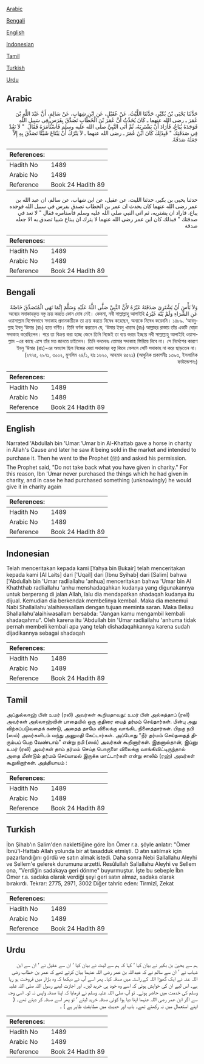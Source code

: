 [Arabic](#arabic)

[Bengali](#bengali)

[English](#english)

[Indonesian](#indonesian)

[Tamil](#tamil)

[Turkish](#turkish)

[Urdu](#urdu)

## Arabic


<div dir="rtl" lang="ar" style={{fontSize:'larger',backgroundColor:'#f8f9fa',padding:20}}>
حَدَّثَنَا يَحْيَى بْنُ بُكَيْرٍ، حَدَّثَنَا اللَّيْثُ، عَنْ عُقَيْلٍ، عَنِ ابْنِ شِهَابٍ، عَنْ سَالِمٍ، أَنَّ عَبْدَ اللَّهِ بْنَ عُمَرَ ـ رضى الله عنهما ـ كَانَ يُحَدِّثُ أَنَّ عُمَرَ بْنَ الْخَطَّابِ تَصَدَّقَ بِفَرَسٍ فِي سَبِيلِ اللَّهِ فَوَجَدَهُ يُبَاعُ، فَأَرَادَ أَنْ يَشْتَرِيَهُ، ثُمَّ أَتَى النَّبِيَّ صلى الله عليه وسلم فَاسْتَأْمَرَهُ فَقَالَ ‏ "‏ لاَ تَعُدْ فِي صَدَقَتِكَ ‏"‏ فَبِذَلِكَ كَانَ ابْنُ عُمَرَ ـ رضى الله عنهما ـ لاَ يَتْرُكُ أَنْ يَبْتَاعَ شَيْئًا تَصَدَّقَ بِهِ إِلاَّ جَعَلَهُ صَدَقَةً‏.‏
</div>
<div style={{backgroundColor:'#f8f9fa',padding:20, marginBottom: 10}}><table> <thead> <tr> <th>References:</th> <th></th> </tr> </thead> <tbody><tr><td>Hadith No</td><td>1489</td></tr><tr><td>Arabic No</td><td>1489</td></tr><tr><td>Reference</td><td>Book 24 Hadith 89</td></tr></tbody></table></div>


<div dir="rtl" lang="ar" style={{fontSize:'larger',backgroundColor:'#f8f9fa',padding:20}}>
حدثنا يحيى بن بكير، حدثنا الليث، عن عقيل، عن ابن شهاب، عن سالم، ان عبد الله بن عمر رضى الله عنهما كان يحدث ان عمر بن الخطاب تصدق بفرس في سبيل الله فوجده يباع، فاراد ان يشتريه، ثم اتى النبي صلى الله عليه وسلم فاستامره فقال " لا تعد في صدقتك " فبذلك كان ابن عمر رضى الله عنهما لا يترك ان يبتاع شييا تصدق به الا جعله صدقة
</div>
<div style={{backgroundColor:'#f8f9fa',padding:20, marginBottom: 10}}><table> <thead> <tr> <th>References:</th> <th></th> </tr> </thead> <tbody><tr><td>Hadith No</td><td>1489</td></tr><tr><td>Arabic No</td><td>1489</td></tr><tr><td>Reference</td><td>Book 24 Hadith 89</td></tr></tbody></table></div>

## Bengali


<div dir="rtl" lang="bn" style={{fontSize:'larger',backgroundColor:'#f8f9fa',padding:20}}>
وَلاَ بَأْسَ أَنْ يَشْتَرِيَ صَدَقَتَهُ غَيْرُهُ لأَنَّ النَّبِيَّ صَلَّى اللَّهُ عَلَيْهِ وَسَلَّمَ إِنَّمَا نَهَى الْمُتَصَدِّقَ خَاصَّةً عَنِ الشِّرَاءِ وَلَمْ يَنْهَ غَيْرَهُ অন্যের সদাকাহকৃত বস্তু ক্রয় করতে কোন দোষ নেই। কেননা, নবী সাল্লাল্লাহু আলাইহি ওয়াসাল্লাম বিশেষভাবে সদাকাহ প্রদানকারীকে তা ক্রয় করতে নিষেধ করেছেন, অন্যকে নিষেধ করেননি। ১৪৮৯. ‘আবদুল্লাহ ইবনু ‘উমার (রাঃ) হতে বর্ণিত। তিনি বর্ণনা করতেন যে, ‘উমার ইবনু খাত্তাব (রাঃ) আল্লাহর রাস্তায় তাঁর একটি ঘোড়া সদাকাহ করেছিলেন। পরে তা বিক্রয় করা হচ্ছে জেনে তিনি নিজেই তা ব্যয় করার ইচ্ছায় নবী সাল্লাল্লাহু আলাইহি ওয়াসাল্লাম -এর কাছে এসে তাঁর মত জানতে চাইলেন। তিনি বললেনঃ তোমার সদাকাহ ফিরিয়ে নিবে না। সে নির্দেশের কারণে ইবনু ‘উমার (রাঃ)-এর অভ্যাস ছিল নিজের দেয়া সদাকাহর বস্তু কিনে ফেললে সেটি সদাকাহ না করে ছাড়তেন না। (২৭৭৫, ২৯৭১, ৩০০২, মুসলিম ২৪/১, হাঃ ১৬২০, আহমাদ ৪৫২১) (আধুনিক প্রকাশনীঃ ১৩৯৩, ইসলামিক ফাউন্ডেশনঃ)
</div>
<div style={{backgroundColor:'#f8f9fa',padding:20, marginBottom: 10}}><table> <thead> <tr> <th>References:</th> <th></th> </tr> </thead> <tbody><tr><td>Hadith No</td><td>1489</td></tr><tr><td>Arabic No</td><td>1489</td></tr><tr><td>Reference</td><td>Book 24 Hadith 89</td></tr></tbody></table></div>

## English


<div dir="ltr" lang="en" style={{fontSize:'larger',backgroundColor:'#f8f9fa',padding:20}}>
Narrated 'Abdullah bin 'Umar:'Umar bin Al-Khattab gave a horse in charity in Allah's Cause and later he saw it being sold in the market and intended to purchase it. Then he went to the Prophet (ﷺ) and asked his permission. The Prophet said, "Do not take back what you have given in charity." For this reason, Ibn 'Umar never purchased the things which he had given in charity, and in case he had purchased something (unknowingly) he would give it in charity again
</div>
<div style={{backgroundColor:'#f8f9fa',padding:20, marginBottom: 10}}><table> <thead> <tr> <th>References:</th> <th></th> </tr> </thead> <tbody><tr><td>Hadith No</td><td>1489</td></tr><tr><td>Arabic No</td><td>1489</td></tr><tr><td>Reference</td><td>Book 24 Hadith 89</td></tr></tbody></table></div>

## Indonesian


<div dir="ltr" lang="id" style={{fontSize:'larger',backgroundColor:'#f8f9fa',padding:20}}>
Telah menceritakan kepada kami [Yahya bin Bukair] telah menceritakan kepada kami [Al Laits] dari ['Uqail] dari [Ibnu Syihab] dari [Salim] bahwa ['Abdullah bin 'Umar radliallahu 'anhua] menceritakan bahwa 'Umar bin Al Khaththab radliallahu 'anhu menshadaqahkan kudanya yang digunakannya untuk berperang di jalan Allah, lalu dia mendapatkan shadaqah kudanya itu dijual. Kemudian dia berkendak membelinya kembali. Maka dia menemui Nabi Shallallahu'alaihiwasallam dengan tujuan meminta saran. Maka Beliau Shallallahu'alaihiwasallam bersabda: "Jangan kamu mengambil kembali shadaqahmu". Oleh karena itu 'Abdullah bin 'Umar radliallahu 'anhuma tidak pernah membeli kembali apa yang telah dishadaqahkannya karena sudah dijadikannya sebagai shadaqah
</div>
<div style={{backgroundColor:'#f8f9fa',padding:20, marginBottom: 10}}><table> <thead> <tr> <th>References:</th> <th></th> </tr> </thead> <tbody><tr><td>Hadith No</td><td>1489</td></tr><tr><td>Arabic No</td><td>1489</td></tr><tr><td>Reference</td><td>Book 24 Hadith 89</td></tr></tbody></table></div>

## Tamil


<div dir="ltr" lang="ta" style={{fontSize:'larger',backgroundColor:'#f8f9fa',padding:20}}>
அப்துல்லாஹ் பின் உமர் (ரலி) அவர்கள் கூறியதாவது: உமர் பின் அல்கத்தாப் (ரலி) அவர்கள் அல்லாஹ்வின் பாதையில் ஒரு குதிரை யைத் தர்மம் செய்தார்கள். பின்பு அது விற்கப்படுவதைக் கண்டு, அதைத் தாமே விலைக்கு வாங்கிட நினைத்தார்கள். பிறகு நபி (ஸல்) அவர்களிடம் வந்து அனுமதி கேட்டார்கள். அப்போது “நீர் தர்மம் செய்ததைத் திரும்பப் பெற வேண்டாம்” என்று நபி (ஸல்) அவர்கள் கூறினார்கள். இதனால்தான், இப்னு உமர் (ரலி) அவர்கள் தாம் தர்மம் செய்த பொருளை விலைக்கு வாங்கிவிட்டிருந்தால் அதை மீண்டும் தர்மம் செய்யாமல் இருக்க மாட்டார்கள் என்று சாலிம் (ரஹ்) அவர்கள் கூறுகிறார்கள். அத்தியாயம் :
</div>
<div style={{backgroundColor:'#f8f9fa',padding:20, marginBottom: 10}}><table> <thead> <tr> <th>References:</th> <th></th> </tr> </thead> <tbody><tr><td>Hadith No</td><td>1489</td></tr><tr><td>Arabic No</td><td>1489</td></tr><tr><td>Reference</td><td>Book 24 Hadith 89</td></tr></tbody></table></div>

## Turkish


<div dir="ltr" lang="tr" style={{fontSize:'larger',backgroundColor:'#f8f9fa',padding:20}}>
İbn Şihab'ın Salim'den naklettiğine göre İbn Ömer r.a. şöyle anlatır: "Ömer İbnü'l-Hattab Allah yolunda bir at tasadduk etmişti. O atın satılmak için pazarlandığını gördü ve satın almak istedi. Daha sonra Nebi Sallallahu Aleyhi ve Sellem'e gelerek durumunu arzetti. Resûlullah Sallallahu Aleyhi ve Sellem ona, "Verdiğin sadakaya geri dönme" buyurmuştur. İşte bu sebeple İbn Ömer r.a. sadaka olarak verdiği şeyi geri satın almaz, sadaka olarak bırakırdı. Tekrar: 2775, 2971, 3002 Diğer tahric eden: Tirmizî, Zekat
</div>
<div style={{backgroundColor:'#f8f9fa',padding:20, marginBottom: 10}}><table> <thead> <tr> <th>References:</th> <th></th> </tr> </thead> <tbody><tr><td>Hadith No</td><td>1489</td></tr><tr><td>Arabic No</td><td>1489</td></tr><tr><td>Reference</td><td>Book 24 Hadith 89</td></tr></tbody></table></div>

## Urdu


<div dir="rtl" lang="ur" style={{fontSize:'larger',backgroundColor:'#f8f9fa',padding:20}}>
ہم سے یحییٰ بن بکیر نے بیان کیا ‘ کہا کہ ہم سے لیث نے بیان کیا ‘ ان سے عقیل نے ‘ ان سے ابن شہاب نے ‘ ان سے سالم نے کہ عبداللہ بن عمر رضی اللہ عنہما بیان کرتے تھے کہ عمر بن خطاب رضی اللہ عنہ نے ایک گھوڑا اللہ کے راستہ میں صدقہ کیا۔ پھر اسے آپ نے دیکھا کہ وہ بازار میں فروخت ہو رہا ہے۔ اس لیے ان کی خواہش ہوئی کہ اسے وہ خود ہی خرید لیں۔ اور اجازت لینے رسول اللہ صلی اللہ علیہ وسلم کی خدمت میں حاضر ہوئے۔ تو آپ صلی اللہ علیہ وسلم نے فرمایا کہ اپنا صدقہ واپس نہ لو۔ اسی وجہ سے اگر ابن عمر رضی اللہ عنہما اپنا دیا ہوا کوئی صدقہ خرید لیتے ‘ تو پھر اسے صدقہ کر دیتے تھے۔ ( اپنے استعمال میں نہ رکھتے تھے۔ باب اور حدیث میں مطابقت ظاہر ہے ) ۔
</div>
<div style={{backgroundColor:'#f8f9fa',padding:20, marginBottom: 10}}><table> <thead> <tr> <th>References:</th> <th></th> </tr> </thead> <tbody><tr><td>Hadith No</td><td>1489</td></tr><tr><td>Arabic No</td><td>1489</td></tr><tr><td>Reference</td><td>Book 24 Hadith 89</td></tr></tbody></table></div>